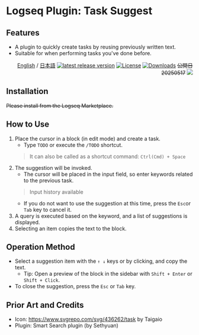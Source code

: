 # Logseq Plugin: Task Suggest

## Features

-   A plugin to quickly create tasks by reusing previously written text.
-   Suitable for when performing tasks you've done before.

<div align="right">
 
[English](https://github.com/YU000jp/logseq-plugin-task-suggest) / [日本語](https://github.com/YU000jp/logseq-plugin-task-suggest/blob/main/readme.ja.md) [![latest release version](https://img.shields.io/github/v/release/YU000jp/logseq-plugin-task-suggest)](https://github.com/YU000jp/logseq-plugin-task-suggest/releases) [![License](https://img.shields.io/github/license/YU000jp/logseq-plugin-task-suggest?color=blue)](https://github.com/YU000jp/logseq-plugin-task-suggest/LICENSE) [![Downloads](https://img.shields.io/github/downloads/YU000jp/logseq-plugin-task-suggest/total.svg)](https://github.com/YU000jp/logseq-plugin-task-suggest/releases)
 ~~公開日 20250517~~ <a href="https://www.buymeacoffee.com/yu000japan"><img src="https://img.buymeacoffee.com/button-api/?text=Buy me a pizza&emoji=🍕&slug=yu000japan&button_colour=FFDD00&font_colour=000000&font_family=Poppins&outline_colour=000000&coffee_colour=ffffff" /></a>
 </div>

## Installation

~~Please install from the Logseq Marketplace.~~

## How to Use

1.  Place the cursor in a block (in edit mode) and create a task.
    -   Type `TODO` or execute the `/TODO` shortcut.
    > It can also be called as a shortcut command: `Ctrl(Cmd) + Space`
2.  The suggestion will be invoked.
    -   The cursor will be placed in the input field, so enter keywords related to the previous task.
      > Input history available
    -   If you do not want to use the suggestion at this time, press the `Esc`or `Tab` key to cancel it.
3.  A query is executed based on the keyword, and a list of suggestions is displayed.
4.  Selecting an item copies the text to the block.

## Operation Method

-   Select a suggestion item with the `↑ ↓` keys or by clicking, and copy the text.
    -   Tip: Open a preview of the block in the sidebar with `Shift + Enter` or `Shift + Click`.
-   To close the suggestion, press the `Esc` or `Tab` key.

## Prior Art and Credits

-   Icon: https://www.svgrepo.com/svg/436262/task by Taigaio
-   Plugin: Smart Search plugin (by Sethyuan)
